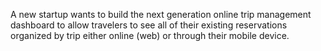 A new startup wants to build the next 
generation online trip management 
dashboard to allow travelers to see all 
of their existing reservations 
organized by trip either online (web) 
or through their mobile device.

